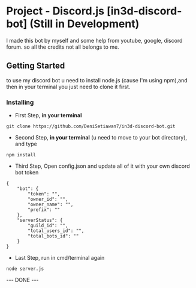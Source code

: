 # Project - Discord.js [in3d-discord-bot] (Still in Development)
I made this bot by myself and some help from youtube, google, discord forum. so all the credits not all belongs to me.

## Getting Started
to use my discord bot u need to install node.js (cause I'm using npm),and then in your terminal you just need to clone it first.

### Installing
- First Step, **in your terminal**
```
git clone https://github.com/DeniSetiawan7/in3d-discord-bot.git
```
- Second Step, **in your terminal** (u need to move to your bot directory), and type
```
npm install
```
- Third Step, Open config.json and update all of it with your own discord bot token
```
{
	"bot": {
		"token": "",
		"owner_id": "",
		"owner_name": "",
		"prefix": ""
	},
	"serverStatus": {
		"guild_id": "",
		"total_users_id": "",
		"total_bots_id": ""
	}
}
```
- Last Step, run in cmd/terminal again
```
node server.js
```
--- DONE ---